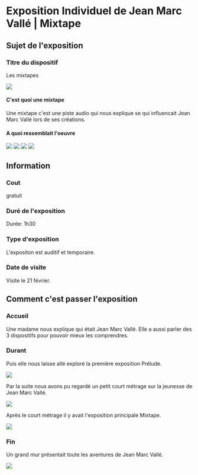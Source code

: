 # Exposition Individuel de Jean Marc Vallé | Mixtape

## Sujet de l'exposition

### Titre du dispositif

Les mixtapes

<img src="../exposition_individuel/medias/" >

#### C'est quoi une mixtape

Une mixtape c'est une piste audio qui nous explique se qui influencait Jean Marc Vallé lors de ses créations. 

#### A quoi ressemblait l'oeuvre

<img src="../exposition_individuel/medias/" >

<img src="../exposition_individuel/medias/" >

<img src="../exposition_individuel/medias/" >

<img src="../exposition_individuel/medias/" >

## Information

### Cout

gratuit

### Duré de l'exposition

Durée: 1h30

### Type d'exposition 
L'expositon est auditif et temporaire.

### Date de visite

Visite le 21 février.


## Comment c'est passer l'exposition

### Accueil
Une madame nous explique qui était Jean Marc Vallé. Elle a aussi parler des 3 dispositifs pour pouvoir mieux les comprendres. 

### Durant

Puis elle nous laisse allé exploré la première exposition Prélude. 

<img src="../exposition_individuel/medias/" >

Par la suite nous avons pu regardé un petit court métrage sur la jeunesse de Jean Marc Vallé.

<img src="../exposition_individuel/medias/" >

Après le court métrage il y avait l'exposition principale Mixtape.

<img src="../exposition_individuel/medias/" >

### Fin

Un grand mur présentait toute les aventures de Jean Marc Vallé. 

<img src="../exposition_individuel/medias/" >


